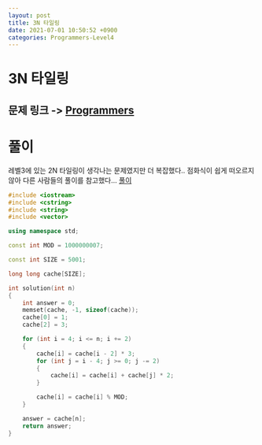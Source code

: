 ```yaml
---
layout: post
title: 3N 타일링
date: 2021-07-01 10:50:52 +0900
categories: Programmers-Level4
---
```


# 3N 타일링
## 문제 링크 -> [Programmers](https://programmers.co.kr/learn/courses/30/lessons/12902)

# 풀이
레벨3에 있는 2N 타일링이 생각나는 문제였지만 더 복잡했다.. 점화식이 쉽게 떠오르지 않아 다른 사람들의 풀이를 참고했다... [풀이](https://yabmoons.tistory.com/471)

```C++
#include <iostream>
#include <cstring>
#include <string>
#include <vector>

using namespace std;

const int MOD = 1000000007;

const int SIZE = 5001;

long long cache[SIZE];

int solution(int n)
{
    int answer = 0;
    memset(cache, -1, sizeof(cache));
    cache[0] = 1;
    cache[2] = 3;

    for (int i = 4; i <= n; i += 2)
    {
        cache[i] = cache[i - 2] * 3;
        for (int j = i - 4; j >= 0; j -= 2)
        {
            cache[i] = cache[i] + cache[j] * 2;
        }

        cache[i] = cache[i] % MOD;
    }

    answer = cache[n];
    return answer;
}
```